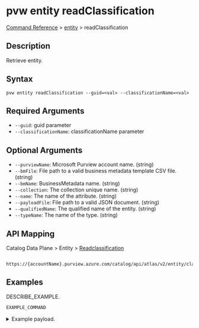 # pvw entity readClassification
[Command Reference](../../../README.md#command-reference) > [entity](./main.md) > readClassification

## Description
Retrieve entity.

## Syntax
```
pvw entity readClassification --guid=<val> --classificationName=<val>
```

## Required Arguments
- `--guid`: guid parameter
- `--classificationName`: classificationName parameter

## Optional Arguments
- `--purviewName`: Microsoft Purview account name. (string)
- `--bmFile`: File path to a valid business metadata template CSV file. (string)
- `--bmName`: BusinessMetadata name. (string)
- `--collection`: The collection unique name. (string)
- `--name`: The name of the attribute. (string)
- `--payloadFile`: File path to a valid JSON document. (string)
- `--qualifiedName`: The qualified name of the entity. (string)
- `--typeName`: The name of the type. (string)

## API Mapping
Catalog Data Plane > Entity > [Readclassification]()
```
 https://{accountName}.purview.azure.com/catalog/api/atlas/v2/entity/classification
```

## Examples
DESCRIBE_EXAMPLE.
```powershell
EXAMPLE_COMMAND
```
<details><summary>Example payload.</summary>
<p>

```json
PASTE_JSON_HERE
```
</p>
</details>